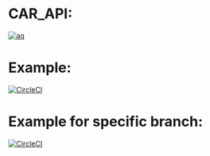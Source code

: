 # CAR_API:
[![aq](https://circleci.com/gh/iamtope/cardealership.svg?style=svg)](https://app.circleci.com/pipelines/github/iamtope/car-dealership)

# Example:
[![CircleCI](https://circleci.com/gh/circleci/circleci-docs.svg?style=svg)](https://circleci.com/gh/circleci/circleci-docs)

# Example for specific branch:
[![CircleCI](https://circleci.com/gh/circleci/circleci-docs/tree/teesloane-patch-5.svg?style=svg)](https://circleci.com/gh/circleci/circleci-docs/tree/teesloane-patch-5)